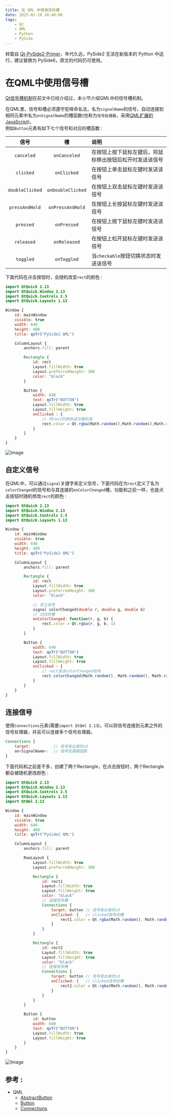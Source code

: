 ```yaml
---
title: 在 QML 中使用信号槽
date: 2025-02-10 18:40:06
tags:
    - Qt
    - QML
    - Python
    - PySide
---
```


转载自 [Qt-PySide2-Primer](https://github.com/hubenchang0515/Qt-PySide2-Primer/blob/master/note/qml/02.qml_signal_and_slot.md)，年代久远，PySide2 无法在新版本的 Python 中运行，建议替换为 PySide6，原文的代码仍可使用。

# 在QML中使用信号槽
[Qt信号槽机制](/note/basic/02.signal_and_slot.md)在前文中已经介绍过，本小节介绍QML中的信号槽机制。  

在QML里，信号和槽必须遵守驼峰命名法，名为`signalName`的信号，自动连接到相同元素中名为`onSignalName`的槽函数(也称为`信号处理器`，采用[QML扩展的JavaScript](https://doc.qt.io/qt-5/qtqml-javascript-topic.html))。  
例如`Button`元素有如下七个信号和对应的槽函数 :  

| 信号              | 槽                | 说明                                                        |
| :-:               | :-:               | :-                                                         |
| `canceled`        | `onCanceled`      | 在按钮上按下鼠标左键后，将鼠标移出按钮后松开时发送该信号        |
| `clicked`         | `onClicked`       | 在按钮上单击鼠标左键时发送该信号                     |
| `doubleClicked`   | `onDoubleClicked` | 在按钮上双击鼠标左键时发送该信号                              |
| `pressAndHold`    | `onPressAndHold`  | 在按钮上长按鼠标左键时发送该信号                              |
| `pressed`         | `onPressed`       | 在按钮上按下鼠标左键时发送该信号                              |
| `released`        | `onReleased`      | 在按钮上松开鼠标左键时发送该信号                              |
| `toggled`         | `onToggled`       | 当`checkable`按钮切换状态时发送该信号                        |

下面代码在点击按钮时，会随机改变`rect`的颜色 :  

```QML
import QtQuick 2.13
import QtQuick.Window 2.13
import QtQuick.Controls 2.5
import QtQuick.Layouts 1.13

Window {
    id: mainWindow
    visible: true
    width: 640
    height: 400
    title: qsTr("PySide2 QML")

    ColumnLayout {
        anchors.fill: parent

        Rectangle {
            id: rect
            Layout.fillWidth: true
            Layout.preferredHeight: 300
            color: "black"
        }

        Button {
            width: 640
            text: qsTr("BUTTON")
            Layout.fillWidth: true
            Layout.fillHeight: true
            onClicked : {
                // 将rect的颜色设为随机值
                rect.color = Qt.rgba(Math.random(),Math.random(),Math.random(),1)
            }
        }
    }
}
```
![Image](https://github.com/hubenchang0515/Qt-PySide2-Primer/raw/master//image/qml/02.qml_signal_and_slot/button.png)

## 自定义信号
在QML中，可以通过`signal`关键字来定义信号，下面代码在为`rect`定义了名为`colorChanged`的信号和与其连接的`onColorChanged`槽，功能和之前一样，也是点击按钮时随机修改`rect`的颜色 :  
```QML
import QtQuick 2.13
import QtQuick.Window 2.13
import QtQuick.Controls 2.5
import QtQuick.Layouts 1.13

Window {
    id: mainWindow
    visible: true
    width: 640
    height: 400
    title: qsTr("PySide2 QML")

    ColumnLayout {
        anchors.fill: parent

        Rectangle {
            id: rect
            Layout.fillWidth: true
            Layout.preferredHeight: 300
            color: "black"

            // 定义信号
            signal colorChanged(double r, double g, double b)
            // 对应的槽
            onColorChanged: function(r, g, b) {
                rect.color = Qt.rgba(r, g, b, 1)
            }
        }

        Button {
            width: 640
            text: qsTr("BUTTON")
            Layout.fillWidth: true
            Layout.fillHeight: true
            onClicked : {
                // rect发送colorChanged信号
                rect.colorChanged(Math.random(), Math.random(), Math.random())
            }
        }
    }
}
```

## 连接信号  
使用`Connections`元素(需要`import QtQml 2.13`)，可以将信号连接到元素之外的信号处理器，并且可以连接多个信号处理器。
```QML
Connections {
    target:          // 信号发出者的id
    on<SignalName>:  // 信号处理器函数
}
```

下面代码和之前差不多，创建了两个Rectangle，在点击按钮时，两个Rectangle都会被随机更改颜色 :  
```QML
import QtQuick 2.13
import QtQuick.Window 2.13
import QtQuick.Controls 2.5
import QtQuick.Layouts 1.13
import QtQml 2.13

Window {
    id: mainWindow
    visible: true
    width: 640
    height: 400
    title: qsTr("PySide2 QML")

    ColumnLayout {
        anchors.fill: parent

        RowLayout {
            Layout.fillWidth: true
            Layout.preferredHeight: 300

            Rectangle {
                id: rect1
                Layout.fillWidth: true
                Layout.fillHeight: true
                color: "black"
                // 连接信号槽
                Connections {
                    target: button // 信号发出者的id
                    onClicked: {   // clicked信号的槽
                        rect1.color = Qt.rgba(Math.random(), Math.random(), Math.random(), 1)
                    }
                }
            }

            Rectangle {
                id: rect2
                Layout.fillWidth: true
                Layout.fillHeight: true
                color: "black"
                // 连接信号槽
                Connections {
                    target: button // 信号发出者的id
                    onClicked: {   // clicked信号的槽
                        rect2.color = Qt.rgba(Math.random(), Math.random(), Math.random(), 1)
                    }
                }
            }
        }

        Button {
            id: button
            width: 640
            text: qsTr("BUTTON")
            Layout.fillWidth: true
            Layout.fillHeight: true
        }
    }
}
```

![Image](https://github.com/hubenchang0515/Qt-PySide2-Primer/raw/master//image/qml/02.qml_signal_and_slot/connect.png)

## 参考 :  
* QML
  * [AbstractButton](https://doc.qt.io/qt-5/qml-qtquick-controls2-abstractbutton.html)
  * [Button](https://doc.qt.io/qt-5/qml-qtquick-controls2-button.html)
  * [Connections](https://doc.qt.io/qt-5/qml-qtqml-connections.html)